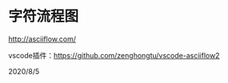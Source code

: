 # 字符流程图  

http://asciiflow.com/  

vscode插件：https://github.com/zenghongtu/vscode-asciiflow2  


2020/8/5  
